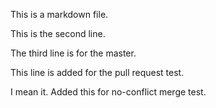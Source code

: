 This is a markdown file.

This is the second line.

The third line is for the master.

This line is added for the pull request test.

I mean it. Added this for no-conflict merge test.

